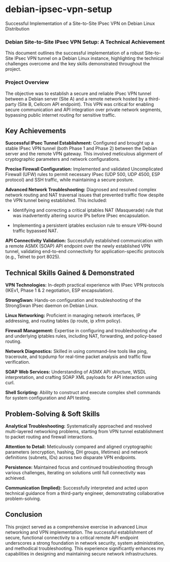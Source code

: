 # debian-ipsec-vpn-setup
Successful Implementation of a Site-to-Site IPsec VPN on Debian Linux Distribution


### Debian Site-to-Site IPsec VPN Setup: A Technical Achievement

This document outlines the successful implementation of a robust Site-to-Site IPsec VPN tunnel on a Debian Linux instance, highlighting the technical challenges overcome and the key skills demonstrated throughout the project.

### Project Overview

The objective was to establish a secure and reliable IPsec VPN tunnel between a Debian server (Site A) and a remote network hosted by a third-party (Site B, Cellcom API endpoint). This VPN was critical for enabling secure communication and API integration over private network segments, bypassing public internet routing for sensitive traffic.

## Key Achievements

**Successful IPsec Tunnel Establishment:** Configured and brought up a stable IPsec VPN tunnel (both Phase 1 and Phase 2) between the Debian server and the remote VPN gateway. This involved meticulous alignment of cryptographic parameters and network configurations.

**Precise Firewall Configuration:** Implemented and validated Uncomplicated Firewall (UFW) rules to permit necessary IPsec (UDP 500, UDP 4500, ESP protocol) and SSH traffic, while maintaining a secure posture.

**Advanced Network Troubleshooting:** Diagnosed and resolved complex network routing and NAT traversal issues that prevented traffic flow despite the VPN tunnel being established. This included:

  - Identifying and correcting a critical iptables NAT (Masquerade) rule that was inadvertently altering source IPs before IPsec encapsulation.

  - Implementing a persistent iptables exclusion rule to ensure VPN-bound traffic bypassed NAT.

**API Connectivity Validation:** Successfully established communication with a remote ASMX (SOAP) API endpoint over the newly established VPN tunnel, validating end-to-end connectivity for application-specific protocols (e.g., Telnet to port 8025).


## Technical Skills Gained & Demonstrated

**VPN Technologies:** In-depth practical experience with IPsec VPN protocols (IKEv1, Phase 1 & 2 negotiation, ESP encapsulation).

**StrongSwan:** Hands-on configuration and troubleshooting of the StrongSwan IPsec daemon on Debian Linux.

**Linux Networking:** Proficient in managing network interfaces, IP addressing, and routing tables (ip route, ip xfrm policy).

**Firewall Management:** Expertise in configuring and troubleshooting ufw and underlying iptables rules, including NAT, forwarding, and policy-based routing.

**Network Diagnostics:** Skilled in using command-line tools like ping, traceroute, and tcpdump for real-time packet analysis and traffic flow verification.

**SOAP Web Services:** Understanding of ASMX API structure, WSDL interpretation, and crafting SOAP XML payloads for API interaction using curl.

**Shell Scripting:** Ability to construct and execute complex shell commands for system configuration and API testing.


## Problem-Solving & Soft Skills

**Analytical Troubleshooting:** Systematically approached and resolved multi-layered networking problems, starting from VPN tunnel establishment to packet routing and firewall interactions.

**Attention to Detail:** Meticulously compared and aligned cryptographic parameters (encryption, hashing, DH groups, lifetimes) and network definitions (subnets, IDs) across two disparate VPN endpoints.

**Persistence:** Maintained focus and continued troubleshooting through various challenges, iterating on solutions until full connectivity was achieved.

**Communication (Implied):** Successfully interpreted and acted upon technical guidance from a third-party engineer, demonstrating collaborative problem-solving.


## Conclusion

This project served as a comprehensive exercise in advanced Linux networking and VPN implementation. The successful establishment of secure, functional connectivity to a critical remote API 
endpoint underscores a strong foundation in network security, system administration, and methodical troubleshooting. This experience significantly enhances my capabilities in designing and maintaining secure network infrastructures.
